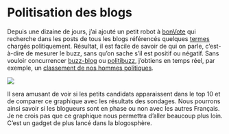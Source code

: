 # Politisation des blogs

Depuis une dizaine de jours, j’ai ajouté un petit robot à [bonVote](http://www.bonvote.com) qui recherche dans les posts de tous les blogs référencés quelques [termes](http://www.bonvote.com/buzz.php) chargés politiquement. Résultat, il est facile de savoir de qui on parle, c’est-à-dire de mesurer le buzz, sans qu’on sache s’il est positif ou négatif. Sans vouloir concurrencer [buzz-blog](http://presidentielle-2007.buzz-blog.com/) ou [politibuzz](http://scanblog.blogs.com/politibuzz/), j’obtiens en temps réel, par exemple, un [classement de nos hommes politiques](http://www.bonvote.com/buzz.php?mode=homme).

![](https://tcrouzet.com/images_tc/buzz1.jpg)

Il sera amusant de voir si les petits candidats apparaissent dans le top 10 et de comparer ce graphique avec les résultats des sondages. Nous pourrons ainsi savoir si les blogueurs sont en phase ou non avec les autres Français. Je ne crois pas que ce graphique nous permettra d’aller beaucoup plus loin. C’est un gadget de plus lancé dans la blogosphère.